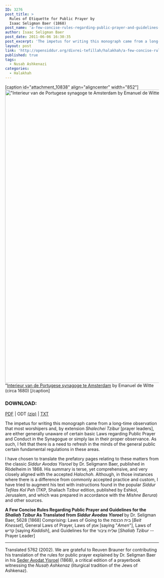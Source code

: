 ```yaml
---
ID: 3276
post_title: >
  Rules of Etiquette for Public Prayer by
  Isaac Seligman Baer (1868)
post_name: 'a-few-concise-rules-regarding-public-prayer-and-guidelines-for-the-shalia%e1%b8%a5-tzibur-dr-seligman-baer-trans-reuven-brauner'
author: Isaac Seligman Baer
post_date: 2011-06-06 16:30:35
post_excerpt: 'The impetus for writing this monograph came from a long-time observation that most worshipers and, by extension <em>Shalechei Tzibur</em> [prayer leaders], are either generally unaware of certain basic Laws regarding Public Prayer and Conduct in the Synagogue or simply lax in their proper observance. As such, I felt that there is a need to refresh in the minds of the general public certain fundamental regulations in these areas. I have chosen to translate the prefatory pages relating to these matters from the classic <em>Siddur Avodas Yisroel</em> by Dr. Seligmann Baer, published in Rödelheim in 1868. His summary is terse, yet comprehensive, and very closely aligned with the accepted <em>Halochoh</em>. Although, in those instances where there is a difference from commonly accepted practice and custom, I have tried to augment his text with instructions found in the popular <em>Siddur Tefilas Kol Peh</em> (TKP, Shaliach Tzibur edition, published by Eshkol, Jerusalem, and which was prepared in accordance with the <em>Mishne Berura</em>) and other sources.'
layout: post
link: 'http://opensiddur.org/divrei-tefillah/halakhah/a-few-concise-rules-regarding-public-prayer-and-guidelines-for-the-shalia%e1%b8%a5-tzibur-dr-seligman-baer-trans-reuven-brauner/'
published: true
tags:
  - Nusaḥ Ashkenazi
categories:
  - Halakhah
---
```

[caption id="attachment_10838" align="aligncenter" width="852"]<a href="http://opensiddur.org/wp-content/uploads/2011/06/Emanuel_de_Witte_-_Interieur_van_de_Portugese_synagoge_te_Amsterdam.jpg"><img src="http://opensiddur.org/wp-content/uploads/2011/06/Emanuel_de_Witte_-_Interieur_van_de_Portugese_synagoge_te_Amsterdam.jpg" alt="&quot;Interieur van de Portugese synagoge te Amsterdam by Emanuel de Witte (circa 1680) " width="852" height="960" class="size-full wp-image-10838" /></a> "<a href="https://commons.wikimedia.org/wiki/File:Emanuel_de_Witte_-_Interieur_van_de_Portugese_synagoge_te_Amsterdam.jpg">Interieur van de Portugese synagoge te Amsterdam</a> by Emanuel de Witte (circa 1680) [/caption]

<h3>DOWNLOAD:</h3>
<a href="http://opensiddur.org/wp-content/uploads/2011/06/Seligman-Baer-Seder-Avodat-Yisrael-Halakhot-of-Public-Prayer-trans.-Reuven-Brauner.pdf">PDF</a> | ODT <a href="http://opensiddur.org/wp-content/uploads/2011/06/Seligman-Baer-Seder-Avodat-Yisrael-Halakhot-of-Public-Prayer-trans.-Reuven-Brauner.zip">(zip)</a> | <a href="http://opensiddur.org/wp-content/uploads/2011/06/Seligman-Baer-Seder-Avodat-Yisrael-Halakhot-of-Public-Prayer-trans.-Reuven-Brauner.txt">TXT</a>

The impetus for writing this monograph came from a long-time observation that most worshipers and, by extension <em>Shalechei Tzibur</em> [prayer leaders], are either generally unaware of certain basic Laws regarding Public Prayer and Conduct in the Synagogue or simply lax in their proper observance. As such, I felt that there is a need to refresh in the minds of the general public certain fundamental regulations in these areas.

I have chosen to translate the prefatory pages relating to these matters from the classic <em>Siddur Avodas Yisroel</em> by Dr. Seligmann Baer, published in Rödelheim in 1868. His summary is terse, yet comprehensive, and very closely aligned with the accepted <em>Halochoh</em>. Although, in those instances where there is a difference from commonly accepted practice and custom, I have tried to augment his text with instructions found in the popular <em>Siddur Tefilas Kol Peh</em> (TKP, Shaliach Tzibur edition, published by Eshkol, Jerusalem, and which was prepared in accordance with the <em>Mishne Berura</em>) and other sources.

<strong>A Few Concise Rules Regarding Public Prayer and Guidelines for the <em>Shaliaḥ Tzibur</em>
As Translated from <em>Siddur Avodas Yisroel</em></strong> by Dr. Seligman Baer, 5628 [1868]
Comprising: Laws of Going to the בית הכנסת [<em>Beit Knesset</em>], General Laws of Prayer, Laws of אמן [saying "<em>Amen</em>"], Laws of קדיש [saying <em>Kaddish</em>], and Guidelines for the שליח ציבור [<em>Shaliaḥ Tzibur</em> -- Prayer Leader]

<hr />

Translated 5762 (2002). We are grateful to Reuven Brauner for contributing his translation of the rules for public prayer explained by Dr. Seligman Baer in his <a href="http://opensiddur.org/2010/07/seder-avodat-yisroel-by-r-seligman-baer-1868/">Seder Avodat Yisroel</a> (1868), a critical edition of a prayerbook witnessing the <em>Nusaḥ Ashkenaz</em> (liturgical tradition of the Jews of Ashkenaz).